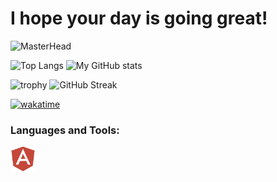 # I hope your day is going great!
![MasterHead](https://freesvg.org/img/Oil-Refinery-Silhouette.png)

![Top Langs](https://github-readme-stats.vercel.app/api/top-langs/?username=kirilldemyanenko&layout=compact)
![My GitHub stats](https://github-readme-stats.vercel.app/api?username=kirilldemyanenko&show_icons=true&theme=white)

![trophy](https://github-profile-trophy.vercel.app/?username=KirillDemyanenko&row=2&column=2)
![GitHub Streak](https://github-readme-streak-stats.herokuapp.com/?user=KirillDemyanenko)

[![wakatime](https://wakatime.com/badge/user/5e1b6209-21af-40ab-aa49-ba0c21cc3f0a.svg)](https://wakatime.com/@5e1b6209-21af-40ab-aa49-ba0c21cc3f0a)
<h3 align="left">Languages and Tools:</h3>
<p align="left"> <a href="https://www.cprogramming.com" target="_blank"> <img src="https://github.com/devicons/devicon/blob/master/icons/angularjs/angularjs-plain.svg" alt="c" width="40" height="40"/></a></p>
